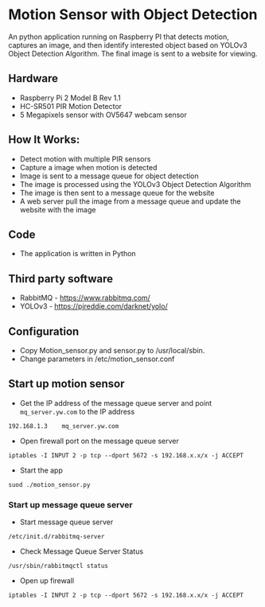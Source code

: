 # Motion Sensor with Object Detection
An python application running on Raspberry PI that detects motion, captures an image, and then identify interested object based on YOLOv3 Object Detection Algorithm. The final image is sent to a website for viewing.  

## Hardware
- Raspberry Pi 2 Model B Rev 1.1
- HC-SR501 PIR Motion Detector
- 5 Megapixels sensor with OV5647 webcam sensor

## How It Works:
- Detect motion with multiple PIR sensors
- Capture a image when motion is detected
- Image is sent to a message queue for object detection
- The image is processed using the YOLOv3 Object Detection Algorithm
- The image is then sent to a message queue for the website
- A web server pull the image from a message queue and update the website with the image

## Code
- The application is written in Python

## Third party software 
- RabbitMQ - https://www.rabbitmq.com/
- YOLOv3 - https://pjreddie.com/darknet/yolo/

## Configuration
- Copy Motion_sensor.py and sensor.py to /usr/local/sbin.
- Change parameters in /etc/motion_sensor.conf

## Start up motion sensor

- Get the IP address of the message queue server and point `mq_server.yw.com` to the IP address
``` 
192.168.1.3    mq_server.yw.com
```

- Open firewall port on the message queue server
```
iptables -I INPUT 2 -p tcp --dport 5672 -s 192.168.x.x/x -j ACCEPT
```

- Start the app
```
suod ./motion_sensor.py
```

### Start up message queue server
- Start message queue server
```
/etc/init.d/rabbitmq-server
```

- Check Message Queue Server Status
```
/usr/sbin/rabbitmqctl status
```

- Open up firewall
```
iptables -I INPUT 2 -p tcp --dport 5672 -s 192.168.x.x/x -j ACCEPT
```
